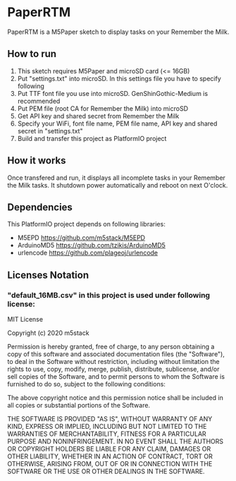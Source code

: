 # PaperRTM
PaperRTM is a M5Paper sketch to display tasks on your Remember the Milk.

## How to run
1. This sketch requires M5Paper and microSD card (<= 16GB)
2. Put "settings.txt" into microSD. In this settings file you have to specify following
3. Put TTF font file you use into microSD. GenShinGothic-Medium is recommended
4. Put PEM file (root CA for Remember the Milk) into microSD
5. Get API key and shared secret from Remember the Milk
6. Specify your WiFi, font file name, PEM file name, API key and shared secret in "settings.txt"
7. Build and transfer this project as PlatformIO project

## How it works
Once transfered and run, it displays all incomplete tasks in your Remember the Milk tasks. It shutdown power automatically and reboot on next O'clock.

## Dependencies
This PlatformIO project depends on following libraries:
- M5EPD https://github.com/m5stack/M5EPD
- ArduinoMD5 https://github.com/tzikis/ArduinoMD5
- urlencode https://github.com/plageoj/urlencode

## Licenses Notation
### "default_16MB.csv" in this project is used under following license:
MIT License

Copyright (c) 2020 m5stack

Permission is hereby granted, free of charge, to any person obtaining a copy
of this software and associated documentation files (the "Software"), to deal
in the Software without restriction, including without limitation the rights
to use, copy, modify, merge, publish, distribute, sublicense, and/or sell
copies of the Software, and to permit persons to whom the Software is
furnished to do so, subject to the following conditions:

The above copyright notice and this permission notice shall be included in all
copies or substantial portions of the Software.

THE SOFTWARE IS PROVIDED "AS IS", WITHOUT WARRANTY OF ANY KIND, EXPRESS OR
IMPLIED, INCLUDING BUT NOT LIMITED TO THE WARRANTIES OF MERCHANTABILITY,
FITNESS FOR A PARTICULAR PURPOSE AND NONINFRINGEMENT. IN NO EVENT SHALL THE
AUTHORS OR COPYRIGHT HOLDERS BE LIABLE FOR ANY CLAIM, DAMAGES OR OTHER
LIABILITY, WHETHER IN AN ACTION OF CONTRACT, TORT OR OTHERWISE, ARISING FROM,
OUT OF OR IN CONNECTION WITH THE SOFTWARE OR THE USE OR OTHER DEALINGS IN THE
SOFTWARE.
